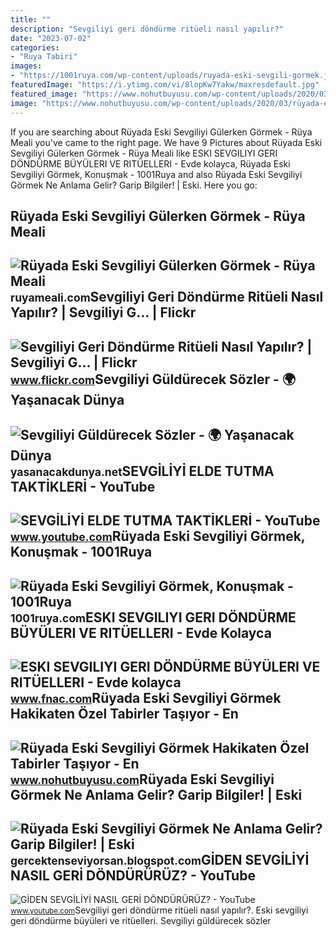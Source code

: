 ```yaml
---
title: ""
description: "Sevgiliyi geri döndürme ritüeli nasıl yapılır?"
date: "2023-07-02"
categories:
- "Ruya Tabiri"
images:
- "https://1001ruya.com/wp-content/uploads/ruyada-eski-sevgili-gormek.jpg"
featuredImage: "https://i.ytimg.com/vi/8lopKw7Yakw/maxresdefault.jpg"
featured_image: "https://www.nohutbuyusu.com/wp-content/uploads/2020/03/rüyada-eski-sevgiliyi-görmek-300x200.jpeg"
image: "https://www.nohutbuyusu.com/wp-content/uploads/2020/03/rüyada-eski-sevgiliyi-görmek-300x200.jpeg"
---
```


If you are searching about Rüyada Eski Sevgiliyi Gülerken Görmek - Rüya Meali you've came to the right page. We have 9 Pictures about Rüyada Eski Sevgiliyi Gülerken Görmek - Rüya Meali like ESKI SEVGILIYI GERI DÖNDÜRME BÜYÜLERI VE RITÜELLERI - Evde kolayca, Rüyada Eski Sevgiliyi Görmek, Konuşmak - 1001Ruya and also Rüyada Eski Sevgiliyi Görmek Ne Anlama Gelir? Garip Bilgiler! | Eski. Here you go:

Rüyada Eski Sevgiliyi Gülerken Görmek - Rüya Meali
--------------------------------------------------

 ![Rüyada Eski Sevgiliyi Gülerken Görmek - Rüya Meali](http://ruyameali.com/wp-content/uploads/2025/08/1-6-810x592.jpg) <small>ruyameali.com</small>Sevgiliyi Geri Döndürme Ritüeli Nasıl Yapılır? | Sevgiliyi G… | Flickr
----------------------------------------------------------------------

 ![Sevgiliyi Geri Döndürme Ritüeli Nasıl Yapılır? | Sevgiliyi G… | Flickr](https://live.staticflickr.com/65535/52328600512_d90a414e1b.jpg) <small>www.flickr.com</small>Sevgiliyi Güldürecek Sözler - 🌍 Yaşanacak Dünya
-----------------------------------------------

 ![Sevgiliyi Güldürecek Sözler - 🌍 Yaşanacak Dünya](https://yasanacakdunya.net/wp-content/uploads/2020/02/5e42af670c563.jpg) <small>yasanacakdunya.net</small>SEVGİLİYİ ELDE TUTMA TAKTİKLERİ - YouTube
-----------------------------------------

 ![SEVGİLİYİ ELDE TUTMA TAKTİKLERİ - YouTube](https://i.ytimg.com/vi/8lopKw7Yakw/maxresdefault.jpg) <small>www.youtube.com</small>Rüyada Eski Sevgiliyi Görmek, Konuşmak - 1001Ruya
-------------------------------------------------

 ![Rüyada Eski Sevgiliyi Görmek, Konuşmak - 1001Ruya](https://1001ruya.com/wp-content/uploads/ruyada-eski-sevgili-gormek.jpg) <small>1001ruya.com</small>ESKI SEVGILIYI GERI DÖNDÜRME BÜYÜLERI VE RITÜELLERI - Evde Kolayca
------------------------------------------------------------------

 ![ESKI SEVGILIYI GERI DÖNDÜRME BÜYÜLERI VE RITÜELLERI - Evde kolayca](https://static.fnac-static.com/multimedia/Images/FR/NR/e4/45/da/14304740/1507-1/tsp20220407210659/ESKI-SEVGILIYI-GERI-DONDURME-BUYULERI-VE-RITUELLERI-Evde-kolayca-yapabileceginiz-Rituller-Buyuler-ve-Tilsimlar.jpg) <small>www.fnac.com</small>Rüyada Eski Sevgiliyi Görmek Hakikaten Özel Tabirler Taşıyor - En
-----------------------------------------------------------------

 ![Rüyada Eski Sevgiliyi Görmek Hakikaten Özel Tabirler Taşıyor - En](https://www.nohutbuyusu.com/wp-content/uploads/2020/03/rüyada-eski-sevgiliyi-görmek-300x200.jpeg) <small>www.nohutbuyusu.com</small>Rüyada Eski Sevgiliyi Görmek Ne Anlama Gelir? Garip Bilgiler! | Eski
--------------------------------------------------------------------

 ![Rüyada Eski Sevgiliyi Görmek Ne Anlama Gelir? Garip Bilgiler! | Eski](https://2.bp.blogspot.com/-rJFF8kL4-3M/Ua1R6Sa32mI/AAAAAAAAAfc/Ycq9ANy-57Y/s1600/Rüyada+Eski+Sevgiliyi+Görmek.jpg) <small>gercektenseviyorsan.blogspot.com</small>GİDEN SEVGİLİYİ NASIL GERİ DÖNDÜRÜRÜZ? - YouTube
------------------------------------------------

 ![GİDEN SEVGİLİYİ NASIL GERİ DÖNDÜRÜRÜZ? - YouTube](https://i.ytimg.com/vi/HnkDwiwxZYk/maxresdefault.jpg) <small>www.youtube.com</small>Sevgiliyi geri döndürme ritüeli nasıl yapılır?. Eski sevgiliyi geri döndürme büyüleri ve ritüelleri. Sevgiliyi güldürecek sözler
